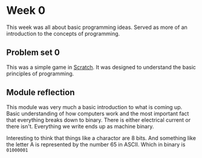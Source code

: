 # Week 0

This week was all about basic programming ideas. Served as more of an introduction to the concepts of programming. 

## Problem set 0

This was a simple game in [Scratch](https://scratch.mit.edu/). It was designed to understand the basic principles of programming.

## Module reflection

This module was very much a basic introduction to what is coming up. Basic understanding of how computers work and the most important fact that everything breaks down to binary. There is either electrical current or there isn't. Everything we write ends up as machine binary.

Interesting to think that things like a charactor are 8 bits. And something like the letter A is represented by the number 65 in ASCII.  Which in binary is ```01000001```
